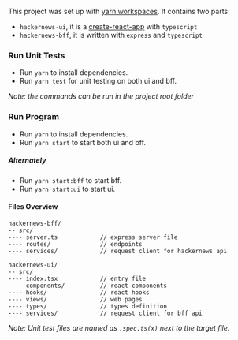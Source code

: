 This project was set up with [yarn workspaces](https://classic.yarnpkg.com/en/docs/workspaces/). It contains two parts: 

- `hackernews-ui`, it is a [create-react-app](https://github.com/facebook/create-react-app) with `typescript`
- `hackernews-bff`, it is written with `express` and `typescript`

### Run Unit Tests

- Run `yarn` to install dependencies.
- Run `yarn test` for unit testing on both ui and bff.

*Note: the commands can be run in the project root folder*

### Run Program

- Run `yarn` to install dependencies.
- Run `yarn start` to start both ui and bff.

##### Alternately

- Run `yarn start:bff` to start bff.
- Run `yarn start:ui` to start ui.

#### Files Overview

```
hackernews-bff/
-- src/
---- server.ts            // express server file
---- routes/              // endpoints
---- services/            // request client for hackernews api

hackernews-ui/
-- src/
---- index.tsx            // entry file
---- components/          // react components
---- hooks/               // react hooks
---- views/               // web pages
---- types/               // types definition
---- services/            // request client for bff api
```

*Note: Unit test files are named as `.spec.ts(x)` next to the target file.*